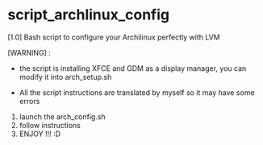 # script_archlinux_config
[1.0] Bash script to configure your Archilinux perfectly with LVM

[WARNING] : 

- the script is installing XFCE and GDM as a display manager, you can modify it into arch_setup.sh

- All the script instructions are translated by myself so it may have some errors
1. launch the arch_config.sh
2. follow instructions
3. ENJOY !!! :D
